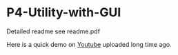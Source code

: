 # P4-Utility-with-GUI
Detailed readme see readme.pdf

Here is a quick demo on [Youtube](https://www.youtube.com/watch?v=7eOrKELVsJ0) uploaded long time ago.
